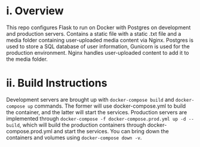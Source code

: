 # i. Overview
   This repo configures Flask to run on Docker with Postgres on development and production servers. Contains a static file with a static .txt file and a media folder containing user-uploaded media content via Nginx. Postgres is used to store a SQL database of user information, Gunicorn is used for the production environment. Nginx handles user-uploaded content to add it to the media folder.
![]()

# ii. Build Instructions
   Development servers are brought up with ``docker-compose build`` and ``docker-compose up`` commands. The former will use docker-compose.yml to build the container, and the latter will start the services. Production servers are implemented through ``docker-compose -f docker-compose.prod.yml up -d --build``, which will build the production containers through docker-compose.prod.yml and start the services. You can bring down the containers and volumes using ``docker-compose down -v``. 
